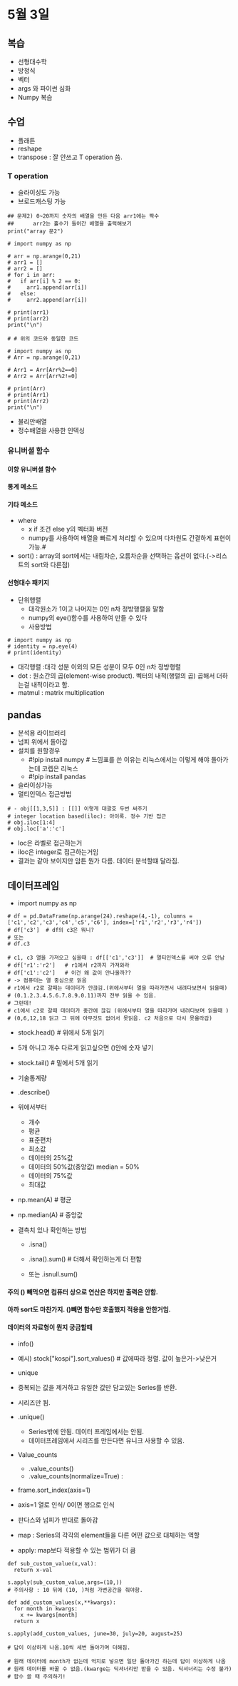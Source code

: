 # 5월 3일

## 복습
- 선형대수학
- 방정식
- 벡터
- args 와 파이썬 심화
- Numpy 복습


## 수업
- 플래튼
- reshape
- transpose : 잘 안쓰고 T operation 씀.

### T operation
- 슬라이싱도 가능
- 브로드캐스팅 가능

```
## 문제2) 0~20까지 숫자의 배열을 만든 다음 arr1에는 짝수
##      arr2는 홀수가 들어간 배열을 출력해보기
print("array 문2")

# import numpy as np

# arr = np.arange(0,21)
# arr1 = []
# arr2 = []
# for i in arr:
#   if arr[i] % 2 == 0:
#     arr1.append(arr[i])
#   else:
#     arr2.append(arr[i])

# print(arr1)
# print(arr2)
print("\n")

# # 위의 코드와 동일한 코드

# import numpy as np
# Arr = np.arange(0,21)

# Arr1 = Arr[Arr%2==0]
# Arr2 = Arr[Arr%2!=0]

# print(Arr)
# print(Arr1)
# print(Arr2)
print("\n")
```

- 불리안배열
- 정수배열을 사용한 인덱싱


### 유니버셜 함수
#### 이항 유니버셜 함수
#### 통계 메소드
#### 기타 메소드
- where
    - x if 조건 else y의 벡터화 버전
    - numpy를 사용하여 배열을 빠르게 처리할 수 있으며 다차원도 간결하게 표현이 가능.#
- sort() : array의 sort에서는 내림차순, 오름차순을 선택하는 옵션이 없다.(->리스트의 sort와 다른점)

#### 선형대수 패키지
- 단위행렬
    - 대각원소가 1이고 나머지는 0인 n차 정방행렬을 말함
    - numpy의 eye()함수를 사용하여 만들 수 있다
    - 사용방법
```
# import numpy as np
# identity = np.eye(4)
# print(identity)
```

- 대각행렬 :대각 성분 이외의 모든 성분이 모두 0인 n차 정방행렬
- dot : 원소간의 곱(element-wise product). 벡터의 내적(행렬의 곱) 곱해서 더하는걸 내적이라고 함.
- matmul : matrix multiplication

## pandas
- 분석용 라이브러리
- 넘피 위에서 돌아감
- 설치를 원할경우
    - #!pip install numpy  # 느낌표를 쓴 이유는 리눅스에서는 이렇게 해야 돌아가는데 코렙은 리눅스
    - #!pip install pandas
- 슬라이싱가능
- 멀티인덱스 접근방법
```
# - obj[[1,3,5]] : [[]] 이렇게 대괄호 두번 써주기
# integer location based(iloc): 아이록. 정수 기반 접근
# obj.iloc[1:4]
# obj.loc['a':'c']
```
- loc은 라벨로 접근하는거
- iloc은 integer로 접근하는거임
- 결과는 같아 보이지만 암튼 뭔가 다름. 데이터 분석할떄 달라짐.

## 데이터프레임
- import numpy as np
```
# df = pd.DataFrame(np.arange(24).reshape(4,-1), columns = ['c1','c2','c3','c4','c5','c6'], index=['r1','r2','r3','r4'])
# df['c3']  # df의 c3은 뭐니?
# 또는
# df.c3
```
```
# c1, c3 열을 가져오고 싶을때 : df[['c1','c3']]  # 멀티인덱스를 써야 오류 안남
# df['r1':'r2']   # r1에서 r2까지 가져와라
# df['c1':'c2']   # 이건 왜 값이 안나올까??
# -> 컴퓨터는 열 중심으로 읽음
# r1에서 r2로 갈때는 데이터가 안끊김.(위에서부터 열을 따라가면서 내려다보면서 읽을때)
# (0.1.2.3.4.5.6.7.8.9.0.11)까지 전부 읽을 수 있음.
# 그런데!
# c1에서 c2로 갈때 데이터가 중간에 끊김 (위에서부터 열을 따라가며 내려다보며 읽을때 )
# (0,6,12,18 읽고 그 뒤에 아무것도 없어서 못읽음. c2 처음으로 다시 못올라감)
```
- stock.head() # 위에서 5개 읽기
- 5개 아니고 개수 다르게 읽고싶으면 ()안에 숫자 넣기
- stock.tail()  # 밑에서 5개 읽기



- 기술통계량
- .describe()
- 위에서부터

    - 개수
    - 평균
    - 표준편차
    - 최소값
    - 데이터의 25%값
    - 데이터의 50%값(중앙값) median = 50%
    - 데이터의 75%값
    - 최대값

- np.mean(A)  # 평균
- np.median(A)  # 중앙값
- 결측치 있나 확인하는 방법
    - .isna()

    - .isna().sum()  # 더해서 확인하는게 더 편함
    - 또는 .isnull.sum()


#### 주의 () 빼먹으면 컴퓨터 상으로 연산은 하지만 출력은 안함.
#### 아까 sort도 마찬가지. ()빼면 함수만 호출했지 적용을 안한거임.


#### 데이터의 자료형이 뭔지 궁금할때
- info()
- 예시) stock["kospi"].sort_values()  # 값에따라 정렬. 값이 높은거->낮은거
- unique
- 중복되는 값을 제거하고 유일한 값만 담고있는 Series를 반환.
- 시리즈만 됨.


- .unique()
    -  Series밖에 안됨. 데이터 프레임에서는 안됨.
    - 데이터프레임에서 시리즈를 만든다면 유니크 사용할 수 있음.

- Value_counts
    - .value_counts()
    - .value_counts(normalize=True) : 
- frame.sort_index(axis=1)
- axis=1 열로 인식/ 0이면 행으로 인식
- 판다스와 넘피가 반대로 돌아감

- map : Series의 각각의 element들을 다른 어떤 값으로 대체하는 역할
- apply: map보다 적용할 수 있는 범위가 더 큼
```
def sub_custom_value(x,val):
  return x-val

s.apply(sub_custom_value,args=(10,))  
# 주의사항 : 10 뒤에 (10, )처럼 가변공간을 줘야함.

def add_custom_values(x,**kwargs):
  for month in kwargs:
    x += kwargs[month]
  return x

s.apply(add_custom_values, june=30, july=20, august=25)  

# 답이 이상하게 나옴.10씩 세번 돌아가며 더해짐.

# 원래 데이터에 month가 없는데 억지로 넣으면 일단 돌아가긴 하는데 답이 이상하게 나옴
# 원래 데이터를 바꿀 수 없음.(kwarge는 딕셔너리만 받을 수 있음. 딕셔너리는 수정 불가)
# 함수 쓸 때 주의하기!
```